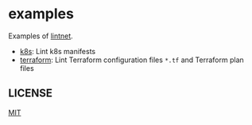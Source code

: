# examples

Examples of [lintnet](https://lintnet.github.io/).

- [k8s](k8s): Lint k8s manifests
- [terraform](terraform): Lint Terraform configuration files `*.tf` and Terraform plan files

## LICENSE

[MIT](LICENSE)
